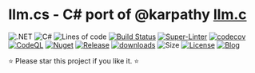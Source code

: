 ﻿# llm.cs - C# port of @karpathy [llm.c](https://github.com/karpathy/llm.c)
![.NET](https://img.shields.io/badge/net7.0%20net8.0-5C2D91?logo=.NET&labelColor=gray)
![C#](https://img.shields.io/badge/12.0-239120?logo=csharp&logoColor=white&labelColor=gray)
![Lines of code](https://tokei.rs/b1/github/nietras/Llm?category=code)
[![Build Status](https://github.com/nietras/Llm/actions/workflows/dotnet.yml/badge.svg?branch=main)](https://github.com/nietras/Llm/actions/workflows/dotnet.yml)
[![Super-Linter](https://github.com/nietras/Llm/actions/workflows/super-linter.yml/badge.svg)](https://github.com/marketplace/actions/super-linter)
[![codecov](https://codecov.io/gh/nietras/Llm/branch/main/graph/badge.svg?token=WN56CR3X0D)](https://codecov.io/gh/nietras/Llm)
[![CodeQL](https://github.com/nietras/Llm/workflows/CodeQL/badge.svg)](https://github.com/nietras/Llm/actions?query=workflow%3ACodeQL)
[![Nuget](https://img.shields.io/nuget/v/Llm?color=purple)](https://www.nuget.org/packages/Llm/)
[![Release](https://img.shields.io/github/v/release/nietras/Llm)](https://github.com/nietras/Llm/releases/)
[![downloads](https://img.shields.io/nuget/dt/Llm)](https://www.nuget.org/packages/Llm)
![Size](https://img.shields.io/github/repo-size/nietras/Llm.svg)
[![License](https://img.shields.io/github/license/nietras/Llm)](https://github.com/nietras/Llm/blob/main/LICENSE)
[![Blog](https://img.shields.io/badge/blog-nietras.com-4993DD)](https://nietras.com)

⭐ Please star this project if you like it. ⭐
